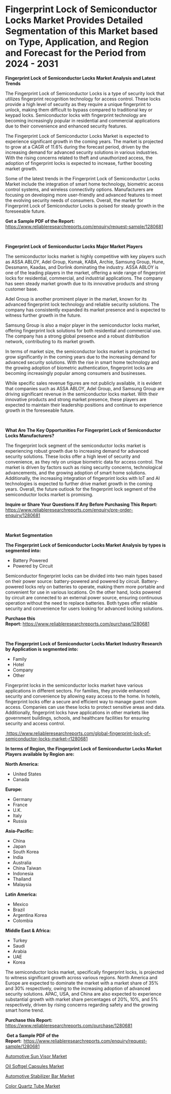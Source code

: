 <p><h1>Fingerprint Lock of Semiconductor Locks Market Provides Detailed Segmentation of this Market based on Type, Application, and Region and Forecast for the Period from 2024 - 2031</h1></p><p><strong>Fingerprint Lock of Semiconductor Locks Market Analysis and Latest Trends</strong></p>
<p><p>The Fingerprint Lock of Semiconductor Locks is a type of security lock that utilizes fingerprint recognition technology for access control. These locks provide a high level of security as they require a unique fingerprint to unlock, making them difficult to bypass compared to traditional key or keypad locks. Semiconductor locks with fingerprint technology are becoming increasingly popular in residential and commercial applications due to their convenience and enhanced security features.</p><p>The Fingerprint Lock of Semiconductor Locks Market is expected to experience significant growth in the coming years. The market is projected to grow at a CAGR of 11.6% during the forecast period, driven by the increasing demand for advanced security solutions in various industries. With the rising concerns related to theft and unauthorized access, the adoption of fingerprint locks is expected to increase, further boosting market growth.</p><p>Some of the latest trends in the Fingerprint Lock of Semiconductor Locks Market include the integration of smart home technology, biometric access control systems, and wireless connectivity options. Manufacturers are focusing on developing more user-friendly and advanced features to meet the evolving security needs of consumers. Overall, the market for Fingerprint Lock of Semiconductor Locks is poised for steady growth in the foreseeable future.</p></p>
<p><strong>Get a Sample PDF of the Report:&nbsp;</strong> <a href="https://www.reliableresearchreports.com/enquiry/request-sample/1280681">https://www.reliableresearchreports.com/enquiry/request-sample/1280681</a></p>
<p>&nbsp;</p>
<p><strong>Fingerprint Lock of Semiconductor Locks Major Market Players</strong></p>
<p><p>The semiconductor locks market is highly competitive with key players such as ASSA ABLOY, Adel Group, Ksmak, KABA, Archie, Samsung Group, Hune, Dessmann, Kaadas, and Dorlink dominating the industry. ASSA ABLOY is one of the leading players in the market, offering a wide range of fingerprint locks for residential, commercial, and industrial applications. The company has seen steady market growth due to its innovative products and strong customer base.</p><p>Adel Group is another prominent player in the market, known for its advanced fingerprint lock technology and reliable security solutions. The company has consistently expanded its market presence and is expected to witness further growth in the future.</p><p>Samsung Group is also a major player in the semiconductor locks market, offering fingerprint lock solutions for both residential and commercial use. The company has a strong global presence and a robust distribution network, contributing to its market growth.</p><p>In terms of market size, the semiconductor locks market is projected to grow significantly in the coming years due to the increasing demand for advanced security solutions. With the rise in smart home technology and the growing adoption of biometric authentication, fingerprint locks are becoming increasingly popular among consumers and businesses.</p><p>While specific sales revenue figures are not publicly available, it is evident that companies such as ASSA ABLOY, Adel Group, and Samsung Group are driving significant revenue in the semiconductor locks market. With their innovative products and strong market presence, these players are expected to maintain their leadership positions and continue to experience growth in the foreseeable future.</p></p>
<p>&nbsp;</p>
<p><strong>What Are The Key Opportunities For Fingerprint Lock of Semiconductor Locks Manufacturers?</strong></p>
<p><p>The fingerprint lock segment of the semiconductor locks market is experiencing robust growth due to increasing demand for advanced security solutions. These locks offer a high level of security and convenience, as they rely on unique biometric data for access control. The market is driven by factors such as rising security concerns, technological advancements, and the growing adoption of smart home solutions. Additionally, the increasing integration of fingerprint locks with IoT and AI technologies is expected to further drive market growth in the coming years. Overall, the future outlook for the fingerprint lock segment of the semiconductor locks market is promising.</p></p>
<p><strong>Inquire or Share Your Questions If Any Before Purchasing This Report:</strong> <a href="https://www.reliableresearchreports.com/enquiry/pre-order-enquiry/1280681">https://www.reliableresearchreports.com/enquiry/pre-order-enquiry/1280681</a></p>
<p>&nbsp;</p>
<p><strong>Market Segmentation</strong></p>
<p><strong>The Fingerprint Lock of Semiconductor Locks Market Analysis by types is segmented into:</strong></p>
<p><ul><li>Battery Powered</li><li>Powered by Circuit</li></ul></p>
<p><p>Semiconductor fingerprint locks can be divided into two main types based on their power source: battery-powered and powered by circuit. Battery-powered locks rely on batteries to operate, making them more portable and convenient for use in various locations. On the other hand, locks powered by circuit are connected to an external power source, ensuring continuous operation without the need to replace batteries. Both types offer reliable security and convenience for users looking for advanced locking solutions.</p></p>
<p><strong>Purchase this Report:&nbsp;</strong><a href="https://www.reliableresearchreports.com/purchase/1280681">https://www.reliableresearchreports.com/purchase/1280681</a></p>
<p>&nbsp;</p>
<p><strong>The Fingerprint Lock of Semiconductor Locks Market Industry Research by Application is segmented into:</strong></p>
<p><ul><li>Family</li><li>Hotel</li><li>Company</li><li>Other</li></ul></p>
<p><p>Fingerprint locks in the semiconductor locks market have various applications in different sectors. For families, they provide enhanced security and convenience by allowing easy access to the home. In hotels, fingerprint locks offer a secure and efficient way to manage guest room access. Companies can use these locks to protect sensitive areas and data. Additionally, fingerprint locks have applications in other markets like government buildings, schools, and healthcare facilities for ensuring security and access control.</p></p>
<p><a href="https://www.reliableresearchreports.com/global-fingerprint-lock-of-semiconductor-locks-market-r1280681">&nbsp;https://www.reliableresearchreports.com/global-fingerprint-lock-of-semiconductor-locks-market-r1280681</a></p>
<p><strong>In terms of Region, the Fingerprint Lock of Semiconductor Locks Market Players available by Region are:</strong></p>
<p>
    <p> <strong> North America: </strong>
        <ul>
            <li>United States</li>
            <li>Canada</li>
        </ul>
        </p> 
    <p> <strong> Europe: </strong>
        <ul>
            <li>Germany</li>
            <li>France</li>
            <li>U.K.</li>
            <li>Italy</li>
            <li>Russia</li>
        </ul>
        </p> 
    <p> <strong> Asia-Pacific: </strong>
        <ul>
            <li>China</li>
            <li>Japan</li>
            <li>South Korea</li>
            <li>India</li>
            <li>Australia</li>
            <li>China Taiwan</li>
            <li>Indonesia</li>
            <li>Thailand</li>
            <li>Malaysia</li>
        </ul>
        </p> 
    <p> <strong> Latin America: </strong>
        <ul>
            <li>Mexico</li>
            <li>Brazil</li>
            <li>Argentina Korea</li>
            <li>Colombia</li>
        </ul>
        </p> 
    <p> <strong> Middle East & Africa: </strong>
        <ul>
            <li>Turkey</li>
            <li>Saudi</li>
            <li>Arabia</li>
            <li>UAE</li>
            <li>Korea</li>
        </ul>
    </p>
    </p>
<p><p>The semiconductor locks market, specifically fingerprint locks, is projected to witness significant growth across various regions. North America and Europe are expected to dominate the market with a market share of 35% and 30% respectively, owing to the increasing adoption of advanced security solutions. APAC, USA, and China are also expected to experience substantial growth with market share percentages of 20%, 10%, and 5% respectively, driven by rising concerns regarding safety and the growing smart home trend.</p></p>
<p><strong>Purchase this Report: </strong><a href="https://www.reliableresearchreports.com/purchase/1280681">https://www.reliableresearchreports.com/purchase/1280681</a></p>
<p>&nbsp;<strong>Get a Sample PDF of the Report:&nbsp;&nbsp;</strong><a href="https://www.reliableresearchreports.com/enquiry/request-sample/1280681">https://www.reliableresearchreports.com/enquiry/request-sample/1280681</a></p>
<p><strong></strong></p>
<p><p><a href="https://www.linkedin.com/pulse/automotive-sun-visor-market-share-new-trends-analysis-h5soc">Automotive Sun Visor Market</a></p><p><a href="https://github.com/theanastasiyah/Market-Research-Report-List-1/blob/main/oil-softgel-capsules-market.md">Oil Softgel Capsules Market</a></p><p><a href="https://www.linkedin.com/pulse/in-depth-analysis-global-automotive-stabilizer-bar-market-0uwsc">Automotive Stabilizer Bar Market</a></p><p><a href="https://github.com/khlifeservices/Market-Research-Report-List-1/blob/main/color-quartz-tube-market.md">Color Quartz Tube Market</a></p></p>